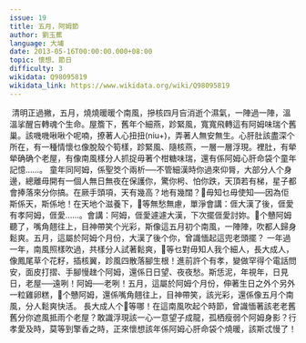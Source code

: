 ```yaml
---
issue: 19
title: 五月，阿姆節
author: 劉玉蕉
language: 大埔
date: 2013-05-16T00:00:00.000+08:00
topic: 懷想、節日
difficulty: 3
wikidata: Q98095819
wikidata_link: https://www.wikidata.org/wiki/Q98095819
---
```

 清明正過撇，五月，燒燒暖暖个南風，摻核四月吂消逝个濕氣，一陣過一陣，溫溫挲醒吂轉魂个生命。屋簷下，舊年个細燕，跈緊風，寬寬飛轉這有阿姆味瑞个舊巢。該嘰嘰啾啾个呢喃，撩著人心扭扭(niu+)，弄著人無安無生。心肝肚該盡深个所在，有一種情懷乜像脫殼个筍樣，跈緊風、隨核燕，一層一層浮現。裡肚，有犖犖确确个老屋，有像南風樣分人抓捉毋著个柑糖味瑞，還有係阿姆心肝命袋个童年記憶……。
童年同阿姆，係聖筊个兩析──不管細漢時你過來仰脣，大部分人个身邊，總離毋開有一個人無日無夜在保護你，驚你枵、怕你跌，天頂若有梯，星子都會捧落來分你搞。在厥手頭項，天有幾高？地有幾闊？𫣆毋知乜毋使知──因為佢斯係天，斯係地！在天地个滋養下，𫣆等無愁無慮，單淨會講：𠊎大漢了後，𠊎愛有孝阿姆，𠊎愛……。會講：阿姆，𠊎愛遽遽大漢，下次擺𠊎愛討妳。𫣆个戇阿姆聽了，嘴角翹往上，目神帶笑个光彩，斯像這五月初个南風，一陣陣，吹都人歸身鬆爽。五月，這屬於阿姆个月份，大漢了後个你，曾識愐起這兜老頭擺？
一年過一年，南風照樣吹過，共樣分人試著鬆爽，𫣆等乜對毋知人我个細人，長大成人，像鳳尾草个花籽，插核翼，跈風四散落腳生根！進前許个有孝，變做罕得个電話問安，面皮打摺、手腳慢趖个阿姆，還係日日望、夜夜愁。斯恁泥，年視年，日見日，老屋──遠咧！阿姆──老咧！五月，這屬於阿姆个月份，伸著生日之外个另外一粒雞卵糕，𫣆个戇阿姆，還係嘴角翹往上，目神帶笑，該光彩，還係像五月个南風，分人鬆爽快活。
長大成人个𫣆等哪！在這南風吹起个時節，曾識愐著該老老舊舊分你遮風抵雨个老屋？敢識浮現該一心一意望子成龍，孤栖瘦弱个阿姆身影？行孝愛及時，莫等到擎香之時，正來懷想該年係阿姆心肝命袋个燒暖，該斯忒慢了！